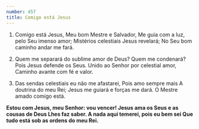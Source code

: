 ```yaml
---
number: 457
title: Comigo está Jesus
---
```


1. Comigo está Jesus,
  Meu bom Mestre e Salvador,
  Me guia com a luz, pelo Seu imenso amor;
  Mistérios celestiais Jesus revelará;
  No Seu bom caminho andar me fará.

2. Quem me separará do sublime amor de Deus?
  Quem me condenará?
  Pois Jesus defende os Seus.
  Unido ao Senhor por celestial amor,
  Caminho avante com fé e valor.

3. Das sendas celestiais eu não me afastarei,
  Pois amo sempre mais
  A doutrina do meu Rei;
  Jesus me guiará e forças me dará.
  O Mestre amado comigo está.

  __Estou com Jesus, meu Senhor: vou vencer!
  Jesus ama os Seus e as cousas de Deus
  Lhes faz saber.
  A nada aqui temerei, pois eu bem sei
  Que tudo está sob as ordens do meu Rei.__
